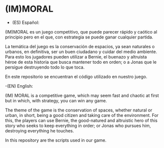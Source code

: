 # (IM)MORAL

- (ES) Español:

(IM)MORAL es un juego competitivo, que puede parecer rápido y caótico al principio pero en el que, con estrategia se puede ganar cualquier partida.

La temática del juego es la conservación de espacios, ya sean naturales o urbanos, en definitiva, ser un buen ciudadano y cuidar del medio ambiente. Para esto los jugadores pueden utilizar a Bernie, el buenazo y altruista héroe de esta historia que busca mantener todo en orden; o a Jonas que le persigue destruyendo todo lo que toca.

En este repositorio se encuentran el código utilizado en nuestro juego.

-(EN) English:

(IM) MORAL is a competitive game, which may seem fast and chaotic at first but in which, with strategy, you can win any game.

The theme of the game is the conservation of spaces, whether natural or urban, in short, being a good citizen and taking care of the environment. For this, the players can use Bernie, the good-natured and altruistic hero of this story who seeks to keep everything in order; or Jonas who pursues him, destroying everything he touches.

In this repository are the scripts used in our game.
